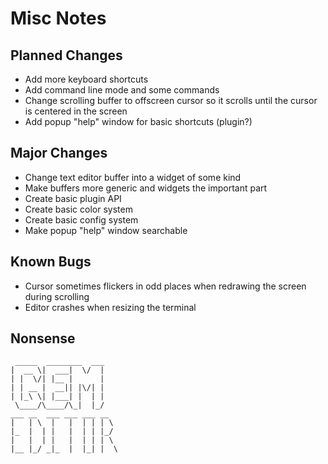 # Misc  Notes

## Planned Changes
* Add more keyboard shortcuts
* Add command line mode and some commands
* Change scrolling buffer to offscreen cursor so it scrolls until the cursor is centered in the screen
* Add popup "help" window for basic shortcuts (plugin?)

## Major Changes
* Change text editor buffer into a widget of some kind
* Make buffers more generic and widgets the important part
* Create basic plugin API
* Create basic color system
* Create basic config system
* Make popup "help" window searchable

## Known Bugs
* Cursor sometimes flickers in odd places when redrawing the screen during scrolling
* Editor crashes when resizing the terminal



## Nonsense
``````
 _____  ________  ___
|  __ \|  ___|  \/  |
| |  \/| |__ |      |
| | __ |  __|| |\/| |
| |_\ \| |___| |  | |
 \____/\____/\_|  |_/
___ __  ___ ___ ___ __
|   | \  |   |  | | | \
|_  |  | |   |  | | |_/
|   |  | |   |  | | | \
|__ |_/ _|_  |  |_| |  \
